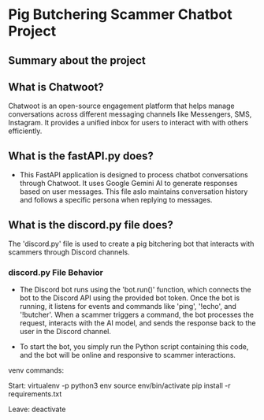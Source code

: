 # Pig Butchering Scammer Chatbot Project

## Summary about the project

## What is Chatwoot?
Chatwoot is an open-source engagement platform that helps manage conversations across different messaging channels like Messengers, SMS, Instagram. It provides a unified inbox for users to interact with with others efficiently.

## What is the fastAPI.py does?
- This FastAPI application is designed to process chatbot conversations through Chatwoot. It uses Google Gemini AI to generate responses based on user messages. This file aslo maintains conversation history and follows a specific persona when replying to messages.

## What is the discord.py file does?
The 'discord.py' file is used to create a pig bitchering bot that interacts with scammers through Discord channels.

### discord.py File Behavior
- The Discord bot runs using the 'bot.run()' function, which connects the bot to the Discord API using the provided bot token. Once the bot is running, it listens for events and commands like 'ping', '!echo', and '!butcher'. When a scammer triggers a command, the bot processes the request, interacts with the AI model, and sends the response back to the user in the Discord channel.

- To start the bot, you simply run the Python script containing this code, and the bot will be online and responsive to scammer interactions.


venv commands:

Start:
virtualenv -p python3 env
source env/bin/activate
pip install -r requirements.txt

Leave:
deactivate
